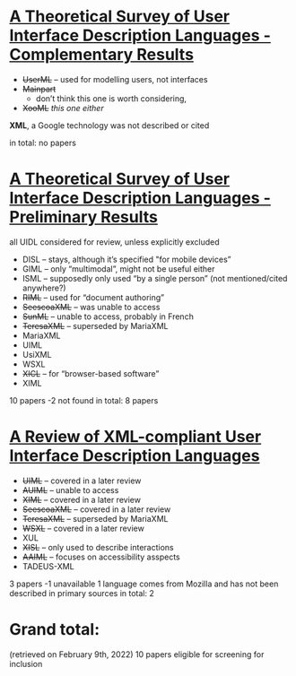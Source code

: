 # [A Theoretical Survey of User Interface Description Languages - Complementary Results](A%20Theoretical%20Survey%20of%20User%20Interface%20Description%20Languages%20-%20Complementary%20Results.md)
- ~~UserML~~ – used for modelling users, not interfaces
- ~~Mainpart~~
    - don’t think this one is worth considering, 
- ~~XooML~~ *this one either*

**XML**, a Google technology was not described or cited

in total: no papers

# [A Theoretical Survey of User Interface Description Languages - Preliminary Results](A%20Theoretical%20Survey%20of%20User%20Interface%20Description%20Languages%20-%20Preliminary%20Results.md)
all UIDL considered for review, unless explicitly excluded

- DISL – stays, although it’s specified "for mobile devices”
- GIML – only “multimodal”, might not be useful either
- ISML – supposedly only used “by a single person” (not mentioned/cited anywhere?)
- ~~RIML~~ – used for “document authoring”
- ~~SeescoaXML~~ – was unable to access
- ~~SunML~~ – unable to access, probably in French
- ~~TeresaXML~~ – superseded by MariaXML
- MariaXML
- UIML
- UsiXML
- WSXL
- ~~XICL~~ – for “browser-based software”
- XIML

10 papers
-2 not found
in total: 8 papers

# [A Review of XML-compliant User Interface Description Languages](A%20Review%20of%20XML-compliant%20User%20Interface%20Description%20Languages.md)
- ~~UIML~~ – covered in a later review
- ~~AUIML~~ – unable to access
- ~~XIML~~ – covered in a later review
- ~~SeescoaXML~~ – covered in a later review
- ~~TeresaXML~~ – superseded by MariaXML
- ~~WSXL~~ – covered in a later review
- XUL
- ~~XISL~~ – only used to describe interactions
- ~~AAIML~~ – focuses on accessibility asspects
- TADEUS-XML

3 papers
-1 unavailable
1 language comes from Mozilla and has not been described in primary sources
in total: 2

# Grand total:
(retrieved on February 9th, 2022)
10 papers eligible for screening for inclusion